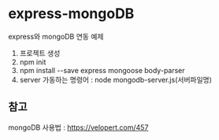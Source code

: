 # express-mongoDB
express와 mongoDB 연동 예제


1. 프로젝트 생성
2. npm init
3. npm install --save express mongoose body-parser
4. server 가동하는 명령어 : node mongodb-server.js(서버파일명)


## 참고
mongoDB 사용법 : 
https://velopert.com/457
